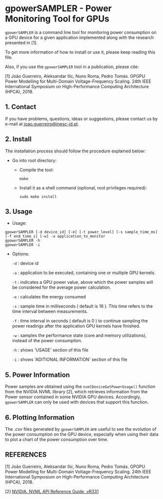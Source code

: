 # gpowerSAMPLER -  Power Monitoring Tool for GPUs

``gpowerSAMPLER`` is a command line tool for monitoring power consumption on a GPU device for a given application implemented along with the research presented in [1].

To get more information of how to install or use it, please keep reading this file.

Also, if you use the ``gpowerSAMPLER`` tool in a publication, please cite:

[1] João Guerreiro, Aleksandar Ilic, Nuno Roma, Pedro Tomás. GPGPU Power Modelling for Multi-Domain Voltage-Frequency Scaling. 24th IEEE International Symposium on High-Performance Computing Architecture (HPCA), 2018.

## 1. Contact

If you have problems, questions, ideas or suggestions, please contact us by e-mail at joao.guerreiro@inesc-id.pt.

## 2. Install

The installation process should follow the procedure explained below:

* Go into root directory:
    - Compile the tool:

        ``make``

    - Install it as a shell command (optional, root privileges required):

        ``sudo make install``

## 3. Usage

* Usage:
```
gpowerSAMPLER [-d device_id] [-e] [-t power_level] [-s sample_time_ms] [-f end_time_s] [-w] -a application_to_monitor
gpowerSAMPLER -h
gpowerSAMPLER -i
```

* Options:

    ``-d`` : device id

    ``-a`` : application to be executed, containing one or multiple GPU kernels.

    ``-t`` : indicates a GPU power value, above which the power samples will be considered for the average power calculation.

    ``-e`` : calculates the energy consumed

    ``-s`` : sample time in milliseconds ( default is 16 ). This time refers to the time interval between measurements.

    ``-f`` : time interval in seconds ( default is 0 ) to continue sampling the power readings after the application GPU kernels have finished.

    ``-w`` : samples the performance state (core and memory utilizations), instead of the power consumption.

    ``-h`` : shows 'USAGE' section of this file

    ``-i`` : shows 'ADITIONAL INFORMATION' section of this file

## 5. Power Information

Power samples are obtained using the ``nvmlDeviceGetPowerUsage()`` function from the NVIDIA NVML library [2], which retrieves information from the Power sensor contained in some NVIDIA GPU devices. Accordingly, ``gpowerSAMPLER`` can only be used with devices that support this function.

## 6. Plotting Information

The *.csv* files generated by ``gpowerSAMPLER`` are useful to see the evolution of the power consumption on the GPU device, especially when using their data to plot a chart of the power consumption over time.

## REFERENCES
[1] João Guerreiro, Aleksandar Ilic, Nuno Roma, Pedro Tomás. GPGPU Power Modelling for Multi-Domain Voltage-Frequency Scaling. 24th IEEE International Symposium on High-Performance Computing Architecture (HPCA), 2018.

[2] [NVIDIA. NVML API Reference Guide, vR331](http://docs.nvidia.com/deploy/pdf/NVML_API_Reference_Guide.pdf)
